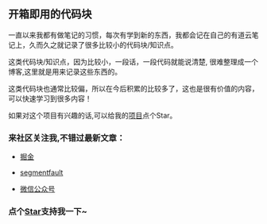 <!--
 * @Github: https://github.com/OBKoro1
 * @Author: OBKoro1
 * @Date: 2019-07-30 18:11:31
 * @LastEditors: OBKoro1
 * @LastEditTime: 2019-08-01 19:51:15
 * @Description: 代码块readme
 -->

## 开箱即用的代码块

一直以来我都有做笔记的习惯，每次有学到新的东西，我都会记在自己的有道云笔记上，久而久之就记录了很多比较小的代码块/知识点。

这类代码块/知识点，因为比较小，一段话，一段代码就能说清楚, 很难整理成一个博客,这里就是用来记录这些东西的。

这类代码块也通常比较偏，所以在今后积累的比较多了，这也是很有价值的内容，可以快速学习到很多内容！

如果对这个项目有兴趣的话,可以给我的[项目](https://github.com/OBKoro1/codeBlack)点个Star。


### 来社区关注我,不错过最新文章：

* [掘金](https://juejin.im/user/58714f0eb123db4a2eb95372/posts)
 
* [segmentfault](https://segmentfault.com/u/obkoro1/articles)
    
* [微信公众号](https://github.com/OBKoro1/articleImg_src/blob/master/juejin/1631b6f52f7e7015.jpeg?raw=true)
<!-- 特殊字符串：用于修改/删除markdown的结尾提示语-OBKoro1 -->
### 点个[Star](https://github.com/OBKoro1/codeBlack)支持我一下~

